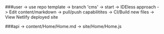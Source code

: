 ###user -> use repo template -> branch 'cms' -> start -> IDEless approach -> Edit content/markdown -> pull/push capabilitites -> CI/Build new files -> View Netlify deployed site

###api -> content/Home/Home.md -> site/Home/Home.js